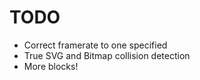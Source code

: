 # TODO
- Correct framerate to one specified
- True SVG and Bitmap collision detection
- More blocks!
